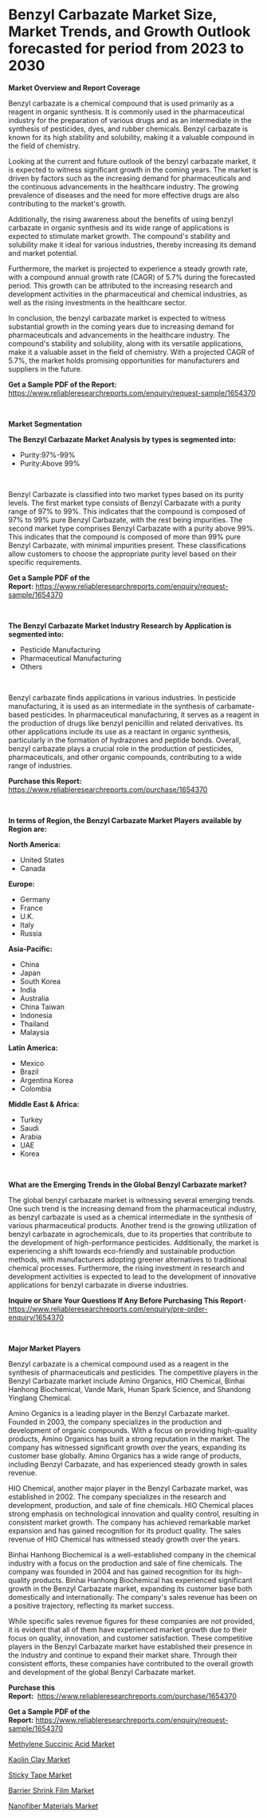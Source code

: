 <p><h1>Benzyl Carbazate Market Size, Market Trends, and Growth Outlook forecasted for period from 2023 to 2030</h1></p><p><strong>Market Overview and Report Coverage</strong></p>
<p><p>Benzyl carbazate is a chemical compound that is used primarily as a reagent in organic synthesis. It is commonly used in the pharmaceutical industry for the preparation of various drugs and as an intermediate in the synthesis of pesticides, dyes, and rubber chemicals. Benzyl carbazate is known for its high stability and solubility, making it a valuable compound in the field of chemistry.</p><p>Looking at the current and future outlook of the benzyl carbazate market, it is expected to witness significant growth in the coming years. The market is driven by factors such as the increasing demand for pharmaceuticals and the continuous advancements in the healthcare industry. The growing prevalence of diseases and the need for more effective drugs are also contributing to the market's growth.</p><p>Additionally, the rising awareness about the benefits of using benzyl carbazate in organic synthesis and its wide range of applications is expected to stimulate market growth. The compound's stability and solubility make it ideal for various industries, thereby increasing its demand and market potential.</p><p>Furthermore, the market is projected to experience a steady growth rate, with a compound annual growth rate (CAGR) of 5.7% during the forecasted period. This growth can be attributed to the increasing research and development activities in the pharmaceutical and chemical industries, as well as the rising investments in the healthcare sector.</p><p>In conclusion, the benzyl carbazate market is expected to witness substantial growth in the coming years due to increasing demand for pharmaceuticals and advancements in the healthcare industry. The compound's stability and solubility, along with its versatile applications, make it a valuable asset in the field of chemistry. With a projected CAGR of 5.7%, the market holds promising opportunities for manufacturers and suppliers in the future.</p></p>
<p><strong>Get a Sample PDF of the Report:</strong> <a href="https://www.reliableresearchreports.com/enquiry/request-sample/1654370">https://www.reliableresearchreports.com/enquiry/request-sample/1654370</a></p>
<p>&nbsp;</p>
<p><strong>Market Segmentation</strong></p>
<p><strong>The Benzyl Carbazate Market Analysis by types is segmented into:</strong></p>
<p><ul><li>Purity:97%-99%</li><li>Purity:Above 99%</li></ul></p>
<p>&nbsp;</p>
<p><p>Benzyl Carbazate is classified into two market types based on its purity levels. The first market type consists of Benzyl Carbazate with a purity range of 97% to 99%. This indicates that the compound is composed of 97% to 99% pure Benzyl Carbazate, with the rest being impurities. The second market type comprises Benzyl Carbazate with a purity above 99%. This indicates that the compound is composed of more than 99% pure Benzyl Carbazate, with minimal impurities present. These classifications allow customers to choose the appropriate purity level based on their specific requirements.</p></p>
<p><strong>Get a Sample PDF of the Report:</strong>&nbsp;<a href="https://www.reliableresearchreports.com/enquiry/request-sample/1654370">https://www.reliableresearchreports.com/enquiry/request-sample/1654370</a></p>
<p>&nbsp;</p>
<p><strong>The Benzyl Carbazate Market Industry Research by Application is segmented into:</strong></p>
<p><ul><li>Pesticide Manufacturing</li><li>Pharmaceutical Manufacturing</li><li>Others</li></ul></p>
<p>&nbsp;</p>
<p><p>Benzyl carbazate finds applications in various industries. In pesticide manufacturing, it is used as an intermediate in the synthesis of carbamate-based pesticides. In pharmaceutical manufacturing, it serves as a reagent in the production of drugs like benzyl penicillin and related derivatives. Its other applications include its use as a reactant in organic synthesis, particularly in the formation of hydrazones and peptide bonds. Overall, benzyl carbazate plays a crucial role in the production of pesticides, pharmaceuticals, and other organic compounds, contributing to a wide range of industries.</p></p>
<p><strong>Purchase this Report:</strong>&nbsp; <a href="https://www.reliableresearchreports.com/purchase/1654370">https://www.reliableresearchreports.com/purchase/1654370</a></p>
<p>&nbsp;</p>
<p><strong>In terms of Region, the Benzyl Carbazate Market Players available by Region are:</strong></p>
<p>
    <p> <strong> North America: </strong>
        <ul>
            <li>United States</li>
            <li>Canada</li>
        </ul>
        </p> 
    <p> <strong> Europe: </strong>
        <ul>
            <li>Germany</li>
            <li>France</li>
            <li>U.K.</li>
            <li>Italy</li>
            <li>Russia</li>
        </ul>
        </p> 
    <p> <strong> Asia-Pacific: </strong>
        <ul>
            <li>China</li>
            <li>Japan</li>
            <li>South Korea</li>
            <li>India</li>
            <li>Australia</li>
            <li>China Taiwan</li>
            <li>Indonesia</li>
            <li>Thailand</li>
            <li>Malaysia</li>
        </ul>
        </p> 
    <p> <strong> Latin America: </strong>
        <ul>
            <li>Mexico</li>
            <li>Brazil</li>
            <li>Argentina Korea</li>
            <li>Colombia</li>
        </ul>
        </p> 
    <p> <strong> Middle East & Africa: </strong>
        <ul>
            <li>Turkey</li>
            <li>Saudi</li>
            <li>Arabia</li>
            <li>UAE</li>
            <li>Korea</li>
        </ul>
    </p>
    </p>
<p>&nbsp;</p>
<p><strong>What are the Emerging Trends in the Global Benzyl Carbazate market?</strong></p>
<p><p>The global benzyl carbazate market is witnessing several emerging trends. One such trend is the increasing demand from the pharmaceutical industry, as benzyl carbazate is used as a chemical intermediate in the synthesis of various pharmaceutical products. Another trend is the growing utilization of benzyl carbazate in agrochemicals, due to its properties that contribute to the development of high-performance pesticides. Additionally, the market is experiencing a shift towards eco-friendly and sustainable production methods, with manufacturers adopting greener alternatives to traditional chemical processes. Furthermore, the rising investment in research and development activities is expected to lead to the development of innovative applications for benzyl carbazate in diverse industries.</p></p>
<p><strong>Inquire or Share Your Questions If Any Before Purchasing This Report</strong>- <a href="https://www.reliableresearchreports.com/enquiry/pre-order-enquiry/1654370">https://www.reliableresearchreports.com/enquiry/pre-order-enquiry/1654370</a></p>
<p>&nbsp;</p>
<p><strong>Major Market Players</strong></p>
<p><p>Benzyl carbazate is a chemical compound used as a reagent in the synthesis of pharmaceuticals and pesticides. The competitive players in the Benzyl Carbazate market include Amino Organics, HIO Chemical, Binhai Hanhong Biochemical, Vande Mark, Hunan Spark Science, and Shandong Yinglang Chemical.</p><p>Amino Organics is a leading player in the Benzyl Carbazate market. Founded in 2003, the company specializes in the production and development of organic compounds. With a focus on providing high-quality products, Amino Organics has built a strong reputation in the market. The company has witnessed significant growth over the years, expanding its customer base globally. Amino Organics has a wide range of products, including Benzyl Carbazate, and has experienced steady growth in sales revenue.</p><p>HIO Chemical, another major player in the Benzyl Carbazate market, was established in 2002. The company specializes in the research and development, production, and sale of fine chemicals. HIO Chemical places strong emphasis on technological innovation and quality control, resulting in consistent market growth. The company has achieved remarkable market expansion and has gained recognition for its product quality. The sales revenue of HIO Chemical has witnessed steady growth over the years.</p><p>Binhai Hanhong Biochemical is a well-established company in the chemical industry with a focus on the production and sale of fine chemicals. The company was founded in 2004 and has gained recognition for its high-quality products. Binhai Hanhong Biochemical has experienced significant growth in the Benzyl Carbazate market, expanding its customer base both domestically and internationally. The company's sales revenue has been on a positive trajectory, reflecting its market success.</p><p>While specific sales revenue figures for these companies are not provided, it is evident that all of them have experienced market growth due to their focus on quality, innovation, and customer satisfaction. These competitive players in the Benzyl Carbazate market have established their presence in the industry and continue to expand their market share. Through their consistent efforts, these companies have contributed to the overall growth and development of the global Benzyl Carbazate market.</p></p>
<p><strong>Purchase this Report:</strong>&nbsp;&nbsp;<a href="https://www.reliableresearchreports.com/purchase/1654370">https://www.reliableresearchreports.com/purchase/1654370</a></p>
<p></p>
<p><strong>Get a Sample PDF of the Report:</strong>&nbsp;<a href="https://www.reliableresearchreports.com/enquiry/request-sample/1654370">https://www.reliableresearchreports.com/enquiry/request-sample/1654370</a></p>
<p><p><a href="https://github.com/dzharov81/Market-Research-Report-List-1/blob/main/methylene-succinic-acid-market.md">Methylene Succinic Acid Market</a></p><p><a href="https://github.com/maliyahmorrow6654/Market-Research-Report-List-1/blob/main/kaolin-clay-market.md">Kaolin Clay Market</a></p><p><a href="https://github.com/scarol104/Market-Research-Report-List-1/blob/main/sticky-tape-market.md">Sticky Tape Market</a></p><p><a href="https://github.com/deliacustodio40/Market-Research-Report-List-1/blob/main/barrier-shrink-film-market.md">Barrier Shrink Film Market</a></p><p><a href="https://github.com/abdelrhmankishk22/Market-Research-Report-List-1/blob/main/nanofiber-materials-market.md">Nanofiber Materials Market</a></p></p>